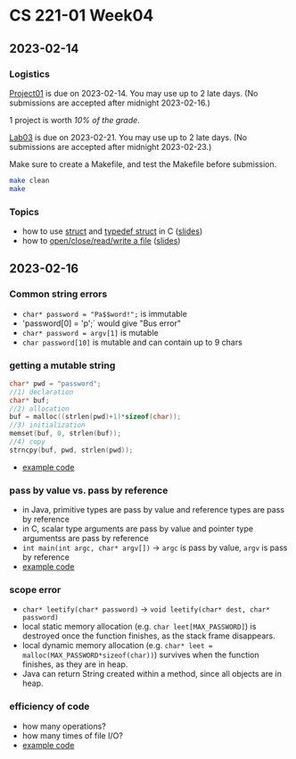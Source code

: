 # CS 221-01 Week04 

## 2023-02-14

### Logistics

[Project01](https://cs221.cs.usfca.edu/assignments/project01.html) is due on 2023-02-14. You may use up to 2 late days. (No submissions are accepted after midnight 2023-02-16.)

1 project is worth *10% of the grade*.

[Lab03](https://cs221.cs.usfca.edu/assignments/lab03.html) is due on 2023-02-21. You may use up to 2 late days. (No submissions are accepted after midnight  2023-02-23.)

Make sure to create a Makefile, and test the Makefile before submission.

```sh
make clean
make
```


### Topics
- how to use [struct](https://github.com/cs221-s23/inclass/blob/main/week04/section01/structdemo.c) and [typedef struct](https://github.com/cs221-s23/inclass/blob/main/week04/section01/typedefdemo.c) in C ([slides](https://cs221.cs.usfca.edu/slides/struct.html#/))
- how to [open/close/read/write a file](https://github.com/cs221-s23/inclass/blob/main/week04/section01/filedemo.c) ([slides](https://cs221.cs.usfca.edu/slides/fileio.html#/))

## 2023-02-16

### Common string errors
- `char* password = "Pa$$word!";` is immutable
- 'password[0] = 'p';` would give "Bus error"
- `char* password = argv[1]` is mutable
- `char password[10]` is mutable and can contain up to 9 chars 

### getting a mutable string
```c
char* pwd = "password";
//1) declaration
char* buf;
//2) allocation
buf = malloc((strlen(pwd)+1)*sizeof(char));
//3) initialization
memset(buf, 0, strlen(buf));
//4) copy
strncpy(buf, pwd, strlen(pwd));
```
- [example code](https://github.com/cs221-s23/inclass/blob/main/week04/section01/ptrdemo.c)
### pass by value vs. pass by reference
- in Java, primitive types are pass by value and reference types are pass by reference
- in C, scalar type arguments are pass by value and pointer type argumentss are pass by reference
- `int main(int argc, char* argv[])` -> `argc` is pass by value, `argv` is pass by reference
- [example code](https://github.com/cs221-s23/inclass/blob/main/week04/section01/structpassing.c)

### scope error
- `char* leetify(char* password)` -> `void leetify(char* dest, char* password)` 
- local static memory allocation (e.g. `char leet[MAX_PASSWORD]`) is destroyed once the function finishes, as the stack frame disappears.
- local dynamic memory allocation (e.g. `char* leet = malloc(MAX_PASSWORD*sizeof(char))`) survives when the function finishes, as they are in heap.
- Java can return String created within a method, since all objects are in heap.

### efficiency of code
- how many operations? 
- how many times of file I/O?
- [example code](https://github.com/cs221-s23/inclass/blob/main/week04/section01/efficiencydemo.c)
